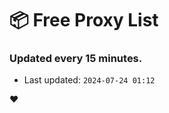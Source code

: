 # :package: Free Proxy List
### Updated every 15 minutes.

- Last updated: `2024-07-24 01:12`

:heart:
